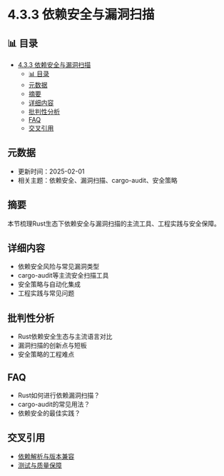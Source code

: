 ﻿# 4.3.3 依赖安全与漏洞扫描

## 📊 目录

- [4.3.3 依赖安全与漏洞扫描](#433-依赖安全与漏洞扫描)
  - [📊 目录](#-目录)
  - [元数据](#元数据)
  - [摘要](#摘要)
  - [详细内容](#详细内容)
  - [批判性分析](#批判性分析)
  - [FAQ](#faq)
  - [交叉引用](#交叉引用)

## 元数据

- 更新时间：2025-02-01
- 相关主题：依赖安全、漏洞扫描、cargo-audit、安全策略

## 摘要

本节梳理Rust生态下依赖安全与漏洞扫描的主流工具、工程实践与安全保障。

## 详细内容

- 依赖安全风险与常见漏洞类型
- cargo-audit等主流安全扫描工具
- 安全策略与自动化集成
- 工程实践与常见问题

## 批判性分析

- Rust依赖安全生态与主流语言对比
- 漏洞扫描的创新点与短板
- 安全策略的工程难点

## FAQ

- Rust如何进行依赖漏洞扫描？
- cargo-audit的常见用法？
- 依赖安全的最佳实践？

## 交叉引用

- [依赖解析与版本兼容](./4.3.2_依赖解析与版本兼容.md)
- [测试与质量保障](../05_testing_quality.md)

